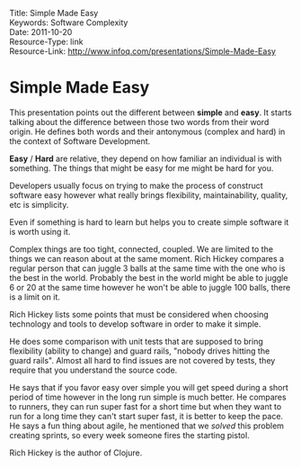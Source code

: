 Title: Simple Made Easy  
Keywords: Software Complexity  
Date: 2011-10-20  
Resource-Type: link  
Resource-Link: http://www.infoq.com/presentations/Simple-Made-Easy  

# Simple Made Easy

This presentation points out the different between **simple** and **easy**. It starts talking about the difference between those two words from their word origin. He defines both words and their antonymous (complex and hard) in the context of Software Development.

**Easy** / **Hard** are relative, they depend on how familiar an individual is with something. The things that might be easy for me might be hard for you.

Developers usually focus on trying to make the process of construct software easy however what really brings flexibility, maintainability, quality, etc is simplicity.

Even if something is hard to learn but helps you to create simple software it is worth using it.

Complex things are too tight, connected, coupled. We are limited to the things we can reason about at the same moment. Rich Hickey compares a regular person that can juggle 3 balls at the same time with the one who is the best in the world. Probably the best in the world might be able to juggle 6 or 20 at the same time however he won't be able to juggle 100 balls, there is a limit on it.

Rich Hickey lists some points that must be considered when choosing technology and tools to develop software in order to make it simple.

He does some comparison with unit tests that are supposed to bring flexibility (ability to change) and guard rails, "nobody drives hitting the guard rails". Almost all hard to find issues are not covered by tests, they require that you understand the source code.

He says that if you favor easy over simple you will get speed during a short period of time however in the long run simple is much better. He compares to runners, they can run super fast for a short time but when they want to run for a long time they can't start super fast, it is better to keep the pace. He says a fun thing about agile, he mentioned that we *solved* this problem creating sprints, so every week someone fires the starting pistol.

Rich Hickey is the author of Clojure.
